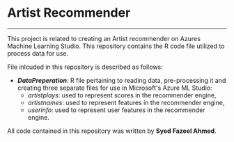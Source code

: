 # Artist Recommender
***

This project is related to creating an Artist recommender on Azures Machine Learning Studio. This repository contains the R code file utilized to process data for use.

File inlcuded in this repository is described as follows:
* ***DataPreperation***: R file pertaining to reading data, pre-processing it and creating three separate files for use in Microsoft's Azure ML Studio:
  * *artistplays*: used to represent scores in the recommender engine,
  * *artistnames*: used to represent features in the recommender engine,
  * *userinfo*: used to represent user features in the recommender engine.

All code contained in this repository was written by **Syed Fazeel Ahmed**.
